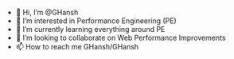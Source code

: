 - 👋 Hi, I’m @GHansh
- 👀 I’m interested in Performance Engineering (PE)
- 🌱 I’m currently learning everything around PE
- 💞️ I’m looking to collaborate on Web Performance Improvements
- 📫 How to reach me GHansh/GHansh

<!---
GHansh/GHansh is a ✨ special ✨ repository because its `README.md` (this file) appears on your GitHub profile.
You can click the Preview link to take a look at your changes.
--->
